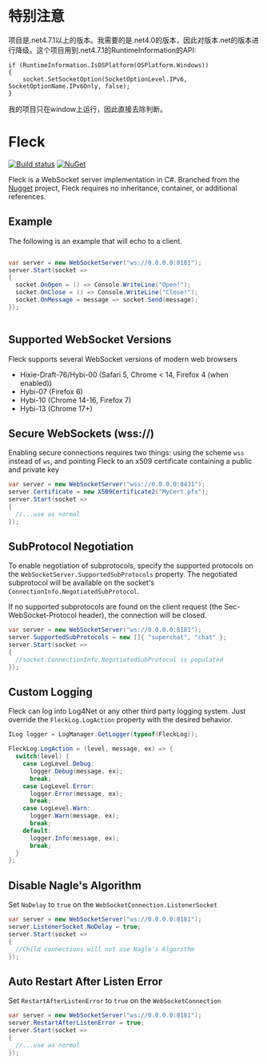 特别注意
===
项目是.net4.7.1以上的版本。我需要的是.net4.0的版本，因此对版本.net的版本进行降级。这个项目用到.net4.7.1的RuntimeInformation的API:
```
if (RuntimeInformation.IsOSPlatform(OSPlatform.Windows))
{
    socket.SetSocketOption(SocketOptionLevel.IPv6, SocketOptionName.IPv6Only, false);
}
```

我的项目只在window上运行，因此直接去除判断。

Fleck
===

[![Build status](https://ci.appveyor.com/api/projects/status/k0s8hq5y4emak5j3/branch/master?svg=true)](https://ci.appveyor.com/project/statianzo/fleck/branch/master) [![NuGet](https://img.shields.io/nuget/v/Fleck.svg)](https://www.nuget.org/packages/Fleck/)

Fleck is a WebSocket server implementation in C#. Branched from the
[Nugget][nugget] project, Fleck requires no inheritance, container, or
additional references.

Example
---

The following is an example that will echo to a client.

```c#

var server = new WebSocketServer("ws://0.0.0.0:8181");
server.Start(socket =>
{
  socket.OnOpen = () => Console.WriteLine("Open!");
  socket.OnClose = () => Console.WriteLine("Close!");
  socket.OnMessage = message => socket.Send(message);
});
        
```

Supported WebSocket Versions
---

Fleck supports several WebSocket versions of modern web browsers

- Hixie-Draft-76/Hybi-00 (Safari 5, Chrome < 14, Firefox 4 (when enabled))
- Hybi-07 (Firefox 6)
- Hybi-10 (Chrome 14-16, Firefox 7)
- Hybi-13 (Chrome 17+)

Secure WebSockets (wss://)
---

Enabling secure connections requires two things: using the scheme `wss` instead
of `ws`, and pointing Fleck to an x509 certificate containing a public and
private key

```cs
var server = new WebSocketServer("wss://0.0.0.0:8431");
server.Certificate = new X509Certificate2("MyCert.pfx");
server.Start(socket =>
{
  //...use as normal
});
```

SubProtocol Negotiation
---

To enable negotiation of subprotocols, specify the supported protocols on
the `WebSocketServer.SupportedSubProtocols` property. The negotiated
subprotocol will be available on the socket's `ConnectionInfo.NegotiatedSubProtocol`.

If no supported subprotocols are found on the client request (the
Sec-WebSocket-Protocol header), the connection will be closed.

```cs
var server = new WebSocketServer("ws://0.0.0.0:8181");
server.SupportedSubProtocols = new []{ "superchat", "chat" };
server.Start(socket =>
{
  //socket.ConnectionInfo.NegotiatedSubProtocol is populated
});
```

Custom Logging
---

Fleck can log into Log4Net or any other third party logging system. Just override the `FleckLog.LogAction` property with the desired behavior.

```cs
ILog logger = LogManager.GetLogger(typeof(FleckLog));

FleckLog.LogAction = (level, message, ex) => {
  switch(level) {
    case LogLevel.Debug:
      logger.Debug(message, ex);
      break;
    case LogLevel.Error:
      logger.Error(message, ex);
      break;
    case LogLevel.Warn:
      logger.Warn(message, ex);
      break;
    default:
      logger.Info(message, ex);
      break;
  }
};

```

Disable Nagle's Algorithm
---

Set `NoDelay` to `true` on the `WebSocketConnection.ListenerSocket`

```cs
var server = new WebSocketServer("ws://0.0.0.0:8181");
server.ListenerSocket.NoDelay = true;
server.Start(socket =>
{
  //Child connections will not use Nagle's Algorithm
});
```

Auto Restart After Listen Error
---

Set `RestartAfterListenError` to `true` on the `WebSocketConnection`

```cs
var server = new WebSocketServer("ws://0.0.0.0:8181");
server.RestartAfterListenError = true;
server.Start(socket =>
{
  //...use as normal
});
```

[nugget]: http://nugget.codeplex.com/ 
